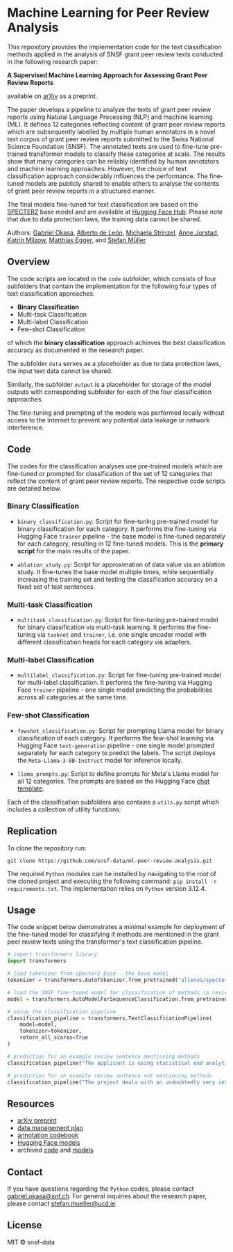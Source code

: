 # Machine Learning for Peer Review Analysis

This repository provides the implementation code for the text classification methods
applied in the analysis of SNSF grant peer review texts conducted in the
following research paper:

**A Supervised Machine Learning Approach for Assessing Grant Peer Review Reports**

available on [arXiv](https://arxiv.org/abs/2411.16662) as a preprint.

The paper develops a pipeline to analyze the texts of grant peer review
reports using Natural Language Processing (NLP) and machine learning (ML).
It defines 12 categories reflecting content of grant peer review reports which
are subsequently labelled by multiple human annotators in a novel text corpus
of grant peer review reports submitted to the Swiss National Science Foundation
(SNSF). The annotated texts are used to fine-tune pre-trained transformer models
to classify these categories at scale. The results show that many categories can
be reliably identified by human annotators and machine learning approaches.
However, the choice of text classification approach considerably influences the
performance. The fine-tuned models are publicly shared to enable others to analyse
the contents of grant peer review reports in a structured manner.

The final models fine-tuned for text classification are based on the
[SPECTER2](https://huggingface.co/allenai/specter2_base)
base model and are available at [Hugging Face Hub](https://huggingface.co/snsf-data).
Please note that due to data protection laws, the training data cannot be shared.

Authors: [Gabriel Okasa](https://orcid.org/0000-0002-3573-7227),
[Alberto de León](https://orcid.org/0009-0002-0401-2618),
[Michaela Strinzel](https://orcid.org/0000-0003-3181-0623),
[Anne Jorstad](https://orcid.org/0000-0002-6438-1979),
[Katrin Milzow](),
[Matthias Egger](https://orcid.org/0000-0001-7462-5132), and
[Stefan Müller](https://orcid.org/0000-0002-6315-4125)

## Overview

The code scripts are located in the `code` subfolder, which consists of four
subfolders that contain the implementation for the following four types of
text classification approaches:

- **Binary Classification**
- Multi-task Classification
- Multi-label Classification
- Few-shot Classification

of which the **binary classification** approach achieves the best classification
accuracy as documented in the research paper.

The subfolder `data` serves as a placeholder as due to data protection laws, the
input text data cannot be shared.

Similarly, the subfolder `output` is a placeholder for storage of the model outputs
with corresponding subfolder for each of the four classification approaches.

The fine-tuning and prompting of the models was performed locally without access
to the internet to prevent any potential data leakage or network interference.

## Code

The codes for the classification analyses use pre-trained models which are
fine-tuned or prompted for classification of the set of 12 categories that
reflect the content of grant peer review reports. The respective code scripts
are detailed below.

### Binary Classification

- `binary_classification.py`: Script for fine-tuning pre-trained model for
binary classification for each category. It performs the fine-tuning
via Hugging Face `trainer` pipeline - the base model is fine-tuned separately for
each category, resulting in 12 fine-tuned models. This is the **primary script**
for the main results of the paper.

- `ablation_study.py`: Script for approximation of data value via an ablation study.
It fine-tunes the base model multiple times, while sequentially increasing the
training set and testing the classification accuracy on a fixed set of test sentences.

### Multi-task Classification

- `multitask_classification.py`: Script for fine-tuning pre-trained model for
binary classification via multi-task learning. It performs
the fine-tuning via `tasknet` and `trainer`, i.e. one single encoder model with
different classification heads for each category via adapters.

### Multi-label Classification

- `multilabel_classification.py`: Script for fine-tuning pre-trained model for
multi-label classification. It performs the fine-tuning via Hugging Face
`trainer` pipeline - one single model predicting the probabilities across all
categories at the same time.

### Few-shot Classification

- `fewshot_classification.py`: Script for prompting Llama model for binary
classification of each category. It performs the few-shot learning via Hugging Face
`text-generation` pipeline - one single model prompted separately for each category
to predict the labels. The script deploys the `Meta-Llama-3-8B-Instruct` model for
inference locally.

- `llama_prompts.py`: Script to define prompts for Meta's Llama model for all 12
categories. The prompts are based on the Hugging Face [chat template](https://huggingface.co/docs/transformers/main/chat_templating).

Each of the classification subfolders also contains a `utils.py` script which
includes a collection of utility functions.

## Replication

To clone the repository run:

```
git clone https://github.com/snsf-data/ml-peer-review-analysis.git
```

The required `Python` modules can be installed by navigating to the root of the
cloned project and executing the following command: `pip install -r requirements.txt`.
The implementation relies on `Python` version 3.12.4.

## Usage

The code snippet below demonstrates a minimal example for deployment of the
fine-tuned model for classifying if methods are mentioned in the grant peer review
texts using the transformer's text classification pipeline.

```python
# import transformers library
import transformers

# load tokenizer from specter2_base - the base model
tokenizer = transformers.AutoTokenizer.from_pretrained("allenai/specter2_base")

# load the SNSF fine-tuned model for classification of methods in review texts
model = transformers.AutoModelForSequenceClassification.from_pretrained("snsf-data/specter2-review-method")

# setup the classification pipeline
classification_pipeline = transformers.TextClassificationPipeline(
    model=model,
    tokenizer=tokenizer,
    return_all_scores=True
)

# prediction for an example review sentence mentioning methods
classification_pipeline("The applicant is using statistical and analytic approaches that are appropriate.")

# prediction for an example review sentence not mentioning methods
classification_pipeline("The project deals with an undoubtedly very interesting subject.")
```

## Resources

- [arXiv preprint](https://arxiv.org/abs/2411.16662)
- [data management plan](https://doi.org/10.46446/DMP-peer-review-assessment-ML)
- [annotation codebook](https://doi.org/10.46446/Codebook-peer-review-assessment-ML)
- [Hugging Face models](https://huggingface.co/snsf-data)
- archived [code](https://doi.org/10.5281/zenodo.14215058) and [models](https://doi.org/10.5281/zenodo.14217855)

## Contact

If you have questions regarding the `Python` codes, please contact
[gabriel.okasa@snf.ch](mailto:gabriel.okasa@snf.ch). For general inquiries about
the research paper, please contact [stefan.mueller@ucd.ie](mailto:stefan.mueller@ucd.ie).

## License

MIT © snsf-data
